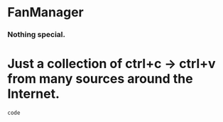 # FanManager
### Nothing special. ###
# Just a collection of ctrl+c -> ctrl+v from many sources around the Internet.
```code```

